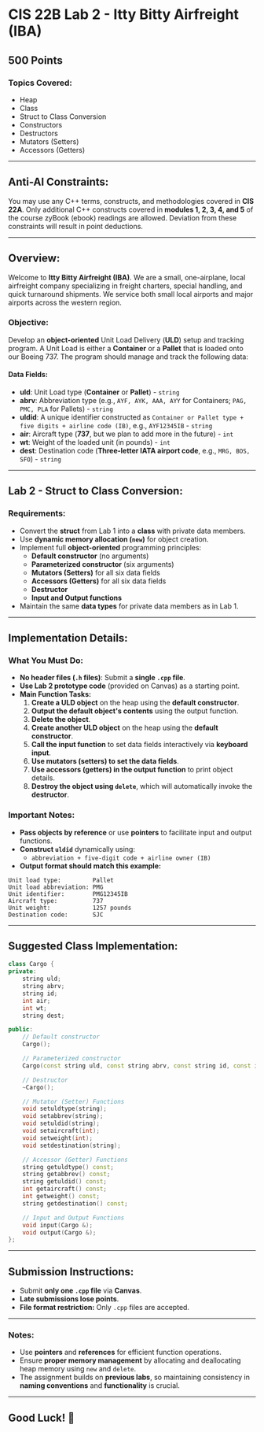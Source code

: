 # CIS 22B Lab 2 - Itty Bitty Airfreight (IBA)

## 500 Points

### Topics Covered:
- Heap
- Class
- Struct to Class Conversion
- Constructors
- Destructors
- Mutators (Setters)
- Accessors (Getters)

---

## Anti-AI Constraints:
You may use any C++ terms, constructs, and methodologies covered in **CIS 22A**.
Only additional C++ constructs covered in **modules 1, 2, 3, 4, and 5** of the course zyBook (ebook) readings are allowed.
Deviation from these constraints will result in point deductions.

---

## Overview:
Welcome to **Itty Bitty Airfreight (IBA)**. We are a small, one-airplane, local airfreight company specializing in freight charters, special handling, and quick turnaround shipments. We service both small local airports and major airports across the western region.

### Objective:
Develop an **object-oriented** Unit Load Delivery (**ULD**) setup and tracking program. A Unit Load is either a **Container** or a **Pallet** that is loaded onto our Boeing 737. The program should manage and track the following data:

#### Data Fields:
- **uld**: Unit Load type (**Container** or **Pallet**) - `string`
- **abrv**: Abbreviation type (e.g., `AYF, AYK, AAA, AYY` for Containers; `PAG, PMC, PLA` for Pallets) - `string`
- **uldid**: A unique identifier constructed as `Container or Pallet type + five digits + airline code (IB)`, e.g., `AYF12345IB` - `string`
- **air**: Aircraft type (**737**, but we plan to add more in the future) - `int`
- **wt**: Weight of the loaded unit (in pounds) - `int`
- **dest**: Destination code (**Three-letter IATA airport code**, e.g., `MRG, BOS, SFO`) - `string`

---

## Lab 2 - Struct to Class Conversion:
### Requirements:
- Convert the **struct** from Lab 1 into a **class** with private data members.
- Use **dynamic memory allocation (`new`)** for object creation.
- Implement full **object-oriented** programming principles:
  - **Default constructor** (no arguments)
  - **Parameterized constructor** (six arguments)
  - **Mutators (Setters)** for all six data fields
  - **Accessors (Getters)** for all six data fields
  - **Destructor**
  - **Input and Output functions**
- Maintain the same **data types** for private data members as in Lab 1.

---

## Implementation Details:
### What You Must Do:
- **No header files (`.h` files)**: Submit a **single `.cpp` file**.
- **Use Lab 2 prototype code** (provided on Canvas) as a starting point.
- **Main Function Tasks:**
  1. **Create a ULD object** on the heap using the **default constructor**.
  2. **Output the default object's contents** using the output function.
  3. **Delete the object**.
  4. **Create another ULD object** on the heap using the **default constructor**.
  5. **Call the input function** to set data fields interactively via **keyboard input**.
  6. **Use mutators (setters) to set the data fields**.
  7. **Use accessors (getters) in the output function** to print object details.
  8. **Destroy the object using `delete`**, which will automatically invoke the **destructor**.

### Important Notes:
- **Pass objects by reference** or use **pointers** to facilitate input and output functions.
- **Construct `uldid`** dynamically using:
  - `abbreviation + five-digit code + airline owner (IB)`
- **Output format should match this example:**

```
Unit load type:         Pallet
Unit load abbreviation: PMG
Unit identifier:        PMG12345IB
Aircraft type:          737
Unit weight:            1257 pounds
Destination code:       SJC
```

---

## Suggested Class Implementation:

```cpp
class Cargo {
private:
    string uld;
    string abrv;
    string id;
    int air;
    int wt;
    string dest;

public:
    // Default constructor
    Cargo();

    // Parameterized constructor
    Cargo(const string uld, const string abrv, const string id, const int air, const int wt, const string dest);

    // Destructor
    ~Cargo();

    // Mutator (Setter) Functions
    void setuldtype(string);
    void setabbrev(string);
    void setuldid(string);
    void setaircraft(int);
    void setweight(int);
    void setdestination(string);

    // Accessor (Getter) Functions
    string getuldtype() const;
    string getabbrev() const;
    string getuldid() const;
    int getaircraft() const;
    int getweight() const;
    string getdestination() const;

    // Input and Output Functions
    void input(Cargo &);
    void output(Cargo &);
};
```

---

## Submission Instructions:
- Submit **only one `.cpp` file** via **Canvas**.
- **Late submissions lose points**.
- **File format restriction:** Only `.cpp` files are accepted.

---

### Notes:
- Use **pointers** and **references** for efficient function operations.
- Ensure **proper memory management** by allocating and deallocating heap memory using `new` and `delete`.
- The assignment builds on **previous labs**, so maintaining consistency in **naming conventions** and **functionality** is crucial.

---

## Good Luck! 🚀

